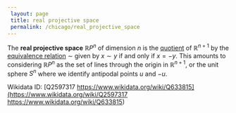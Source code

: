 ```yaml
---
 layout: page
 title: real projective space
 permalink: /chicago/real_projective_space
---
```

The **real projective space** $\mathbb RP^n$ of dimension $n$ is the [quotient](https://mathgloss.github.io/MathGloss/quotient_vector_space) of $\mathbb R^{n+1}$ by the [equivalence relation](https://mathgloss.github.io/MathGloss/equivalence_relation) $\sim$ given by $x\sim y$ if and only if $x=-y$. This amounts to considering $\mathbb RP^n$ as the set of lines through the origin in $\mathbb R^{n+1}$, or the unit sphere $S^n$ where we identify antipodal points $u$ and $-u$. 

Wikidata ID: [Q2597317
https://www.wikidata.org/wiki/Q633815](https://www.wikidata.org/wiki/Q2597317
https://www.wikidata.org/wiki/Q633815)